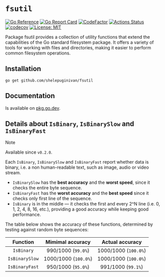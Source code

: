 # `fsutil`

[![Go Reference](https://pkg.go.dev/badge/github.com/shelepuginivan/fsutil.svg)](https://pkg.go.dev/github.com/shelepuginivan/fsutil)
[![Go Report Card](https://goreportcard.com/badge/github.com/shelepuginivan/fsutil)](https://goreportcard.com/report/github.com/shelepuginivan/fsutil)
[![CodeFactor](https://www.codefactor.io/repository/github/shelepuginivan/fsutil/badge)](https://www.codefactor.io/repository/github/shelepuginivan/fsutil)
[![Actions Status](https://github.com/shelepuginivan/fsutil/workflows/Test%20package/badge.svg)](https://github.com/shelepuginivan/fsutil/actions)
[![codecov](https://codecov.io/github/shelepuginivan/fsutil/graph/badge.svg)](https://codecov.io/github/shelepuginivan/fsutil)
[![License: MIT](https://img.shields.io/badge/License-MIT-00cc00.svg)](https://github.com/shelepuginivan/fsutil/blob/main/LICENSE.md)

Package fsutil provides a collection of utility functions that extend the
capabilities of the Go standard filesystem package. It offers a variety of
tools for working with files and directories, making it easier to perform
common filesystem operations.

## Installation

```shell
go get github.com/shelepuginivan/fsutil
```

## Documentation

Is available on [pkg.go.dev](https://pkg.go.dev/github.com/shelepuginivan/fsutil).

## Details about `IsBinary`, `IsBinarySlow` and `IsBinaryFast`

> [!NOTE]
> Available since `v0.2.0`.

Each `IsBinary`, `IsBinarySlow` and `IsBinaryFast` report whether data is
binary, i.e. a non human-readable text, such as image, audio or video stream.

- `IsBinarySlow` has the **best accuracy** and the **worst speed**, since it
  checks the entire byte sequence.
- `IsBinaryFast` has the **worst accuracy** and the **best speed** since it
  checks only first line of the sequence.
- `IsBinary` is in the middle &mdash; it checks the first and every 2^N line
  (i.e. 0, 1, 2, 4, 8, 16, etc.), providing a good accuracy while keeping good
  performance.

The table below shows the accuracy of these functions, determined by testing
against random byte sequences:

|    Function    |   Mimimal accuracy   |   Actual accuracy    |
| :------------: | :------------------: | :------------------: |
| `IsBinary`     |  990/1000 (`99.0%`)  | 1000/1000 (`100.0%`) |
| `IsBinarySlow` | 1000/1000 (`100.0%`) | 1000/1000 (`100.0%`) |
| `IsBinaryFast` |  950/1000 (`95.0%`)  |  991/1000 (`99.1%`)  |
